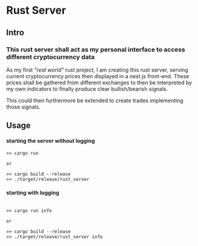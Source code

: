 # Rust Server
## Intro

### This rust server shall act as my personal interface to access different cryptocurrency data

As my first *"real world"* rust project, I am creating this rust server, serving current cryptocurrency prices then displayed in a next.js front-end.
These prices shall be gathered from different exchanges to then be interpreted by my own indicators to finally produce clear bullish/bearish signals.

This could then furthermore be extended to create trades implementing those signals.

## Usage
#### starting the server without logging
```
>> cargo run

or 

>> cargo build --release
>> ./target/release/rust_server 
```

#### starting with logging
```

>> cargo run info

or 

>> cargo build --release
>> ./target/release/rust_server info
```
